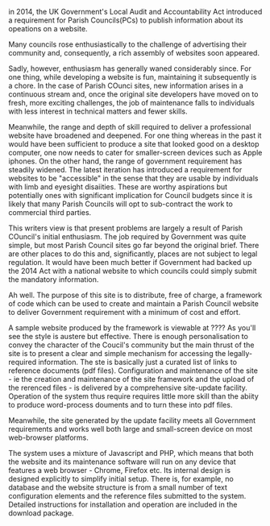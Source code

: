 in 2014, the  UK Government's Local Audit and Accountability Act introduced a requirement for Parish Councils(PCs) to publish information about its opeations on a
website. 

Many councils rose enthusiastically to the challenge of advertising their community and, consequently, a rich assembly of websites soon appeared.

Sadly, however, enthusiasm has generally waned considerably since. For one thing, while developing a website is fun, maintaining it subsequently is a chore. In the case of Parish COunci sites, new information arises in a continuous stream and, once the original site developers have moved on to fresh, more exciting challenges, the job of maintenance falls to individuals with less interest in technical matters and fewer skills.

Meanwhile, the range and depth of skill required to deliver a professional website have broadened and deepened. For one thing whereas in the past it would have been sufficient to produce a site that looked good on a desktop computer, one now needs to cater for smaller-screen devices such as Apple iphones. On the other hand, the range of government requirement has steadily widened. The latest iteration has introduced a requirement for websites to be "accessible" in the sense that they are usable by individuals with limb and eyesight disaiities. These are worthy aspirations but potentially ones with significant implication for Council budgets since it is likely that many Parish Councils will opt to sub-contract the work to commercial third parties.

This writers view is that present problems are largely a result of Parish COuncil's initial enthusiasm. The job required by Government was quite simple, but most Parish Council sites go far beyond the original brief. There are other places to do this and, significantly, places are not subject to legal regulation. It would have been much better if Government had backed up the 2014 Act with a national website to which councils could simply submit the mandatory information.

Ah well. The purpose of this site is to distribute, free of charge, a framework of code which can be used to create and maintain a Parish Council website to deliver Government requirement with a minimum of cost and effort.

A sample website produced by the framework is viewable at ???? As you'll see the style is austere but effective. There is enough personalisation to convey the character of the Coucil's community but the main thrust of the site is to present a clear and simple mechanism for accessing the legally-required information. The ste is basically just a curated list of links to reference documents (pdf files). Configuration and maintenance of the site - ie the creation and maintenance of the site framework and the upload of the rerenced files - is delivered by a comprehensive site-update facility. Operation of the system thus require requires little more skill than the abiity to produce word-process douments and to turn these into pdf files. 

Meanwhile, the site generated by the update facility meets all Government requirements and works well both large and small-screen device on most web-browser platforms.

The system uses a mixture of Javascript and PHP, which means that both the website and its maintenance software will run on any device that features a web browser - Chrome, Firefox etc. Its internal design is designed explicitly to simplify initial setup. There is, for example, no database and the website structure is from a small number of text configuration elements and the reference files submitted to the system. Detailed instructions for installation and operation are included in the download package. 




